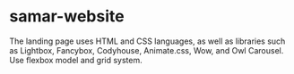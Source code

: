 # samar-website
The landing page uses HTML and CSS languages, as well as libraries such as Lightbox, Fancybox, Codyhouse, Animate.css, Wow, and Owl Carousel. Use flexbox model and grid system.
